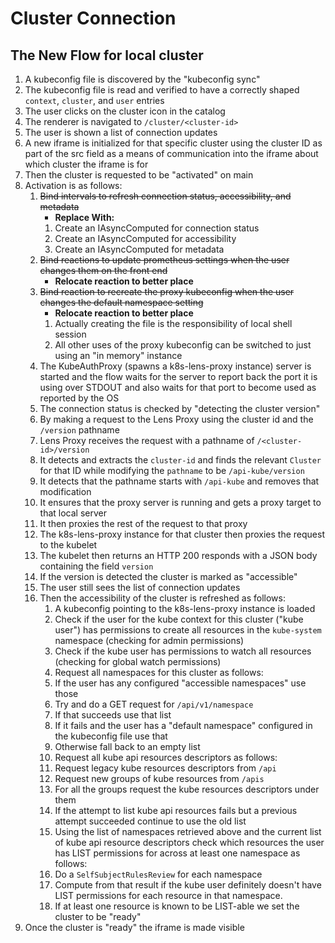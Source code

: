 # Cluster Connection

## The New Flow for local cluster

1. A kubeconfig file is discovered by the "kubeconfig sync"
1. The kubeconfig file is read and verified to have a correctly shaped `context`, `cluster`, and `user` entries
1. The user clicks on the cluster icon in the catalog
1. The renderer is navigated to `/cluster/<cluster-id>`
1. The user is shown a list of connection updates
1. A new iframe is initialized for that specific cluster using the cluster ID as part of the src field as a means of communication into the iframe about which cluster the iframe is for
1. Then the cluster is requested to be "activated" on main
1. Activation is as follows:
    1. ~~Bind intervals to refresh connection status, accessibility, and metadata~~
        - **Replace With:**
        1. Create an IAsyncComputed for connection status
        1. Create an IAsyncComputed for accessibility
        1. Create an IAsyncComputed for metadata
    1. ~~Bind reactions to update prometheus settings when the user changes them on the front end~~
        - **Relocate reaction to better place**
    1. ~~Bind reaction to recreate the proxy kubeconfig when the user changes the default namespace setting~~
        - **Relocate reaction to better place**
        1. Actually creating the file is the responsibility of local shell session
        1. All other uses of the proxy kubeconfig can be switched to just using an "in memory" instance
    1. The KubeAuthProxy (spawns a k8s-lens-proxy instance) server is started and the flow waits for the server to report back the port it is using over STDOUT and also waits for that port to become used as reported by the OS
    1. The connection status is checked by "detecting the cluster version"
      1. By making a request to the Lens Proxy using the cluster id and the `/version` pathname
      1. Lens Proxy receives the request with a pathname of `/<cluster-id>/version`
      1. It detects and extracts the `cluster-id` and finds the relevant `Cluster` for that ID while modifying the `pathname` to be `/api-kube/version`
      1. It detects that the pathname starts with `/api-kube` and removes that modification
      1. It ensures that the proxy server is running and gets a proxy target to that local server
      1. It then proxies the rest of the request to that proxy
      1. The k8s-lens-proxy instance for that cluster then proxies the request to the kubelet
      1. The kubelet then returns an HTTP 200 responds with a JSON body containing the field `version`
    1. If the version is detected the cluster is marked as "accessible"
    1. The user still sees the list of connection updates
    1. Then the accessibility of the cluster is refreshed as follows:
        1. A kubeconfig pointing to the k8s-lens-proxy instance is loaded
        1. Check if the user for the kube context for this cluster ("kube user") has permissions to create all resources in the `kube-system` namespace (checking for admin permissions)
        1. Check if the kube user has permissions to watch all resources (checking for global watch permissions)
        1. Request all namespaces for this cluster as follows:
          1. If the user has any configured "accessible namespaces" use those
          1. Try and do a GET request for `/api/v1/namespace`
          1. If that succeeds use that list
          1. If it fails and the user has a "default namespace" configured in the kubeconfig file use that
          1. Otherwise fall back to an empty list
          1. Request all kube api resources descriptors as follows:
          1. Request legacy kube resources descriptors from `/api`
          1. Request new groups of kube resources from `/apis`
          1. For all the groups request the kube resources descriptors under them
        1. If the attempt to list kube api resources fails but a previous attempt succeeded continue to use the old list
        1. Using the list of namespaces retrieved above and the current list of kube api resource descriptors check which resources the user has LIST permissions for across at least one namespace as follows:
          1. Do a `SelfSubjectRulesReview` for each namespace
          1. Compute from that result if the kube user definitely doesn't have LIST permissions for each resource in that namespace.
        1. If at least one resource is known to be LIST-able we set the cluster to be "ready"
1. Once the cluster is "ready" the iframe is made visible

